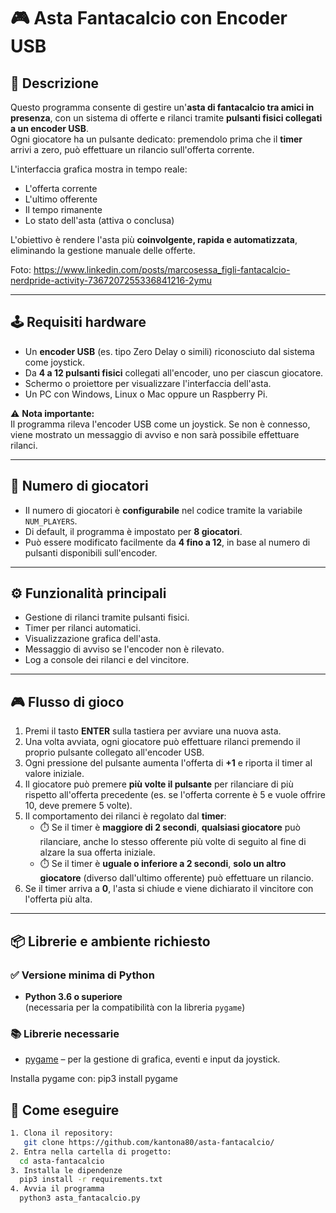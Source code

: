 # 🎮 Asta Fantacalcio con Encoder USB

## 📌 Descrizione
Questo programma consente di gestire un'**asta di fantacalcio tra amici in presenza**, con un sistema di offerte e rilanci tramite **pulsanti fisici collegati a un encoder USB**.  
Ogni giocatore ha un pulsante dedicato: premendolo prima che il **timer** arrivi a zero, può effettuare un rilancio sull'offerta corrente.

L'interfaccia grafica mostra in tempo reale:
- L'offerta corrente
- L'ultimo offerente
- Il tempo rimanente
- Lo stato dell'asta (attiva o conclusa)

L'obiettivo è rendere l'asta più **coinvolgente, rapida e automatizzata**, eliminando la gestione manuale delle offerte.

Foto: https://www.linkedin.com/posts/marcosessa_figli-fantacalcio-nerdpride-activity-7367207255336841216-2ymu

---

## 🕹️ Requisiti hardware
- Un **encoder USB** (es. tipo Zero Delay o simili) riconosciuto dal sistema come joystick.
- Da **4 a 12 pulsanti fisici** collegati all'encoder, uno per ciascun giocatore.
- Schermo o proiettore per visualizzare l'interfaccia dell'asta.
- Un PC con Windows, Linux o Mac oppure un Raspberry Pi.

⚠️ **Nota importante:**  
Il programma rileva l'encoder USB come un joystick. Se non è connesso, viene mostrato un messaggio di avviso e non sarà possibile effettuare rilanci.

---

## 👥 Numero di giocatori
- Il numero di giocatori è **configurabile** nel codice tramite la variabile `NUM_PLAYERS`.
- Di default, il programma è impostato per **8 giocatori**.
- Può essere modificato facilmente da **4 fino a 12**, in base al numero di pulsanti disponibili sull'encoder.

---

## ⚙️ Funzionalità principali
- Gestione di rilanci tramite pulsanti fisici.
- Timer per rilanci automatici.
- Visualizzazione grafica dell'asta.
- Messaggio di avviso se l'encoder non è rilevato.
- Log a console dei rilanci e del vincitore.

---

## 🎮 Flusso di gioco

1. Premi il tasto **ENTER** sulla tastiera per avviare una nuova asta.
2. Una volta avviata, ogni giocatore può effettuare rilanci premendo il proprio pulsante collegato all'encoder USB.
3. Ogni pressione del pulsante aumenta l'offerta di **+1** e riporta il timer al valore iniziale.
4. Il giocatore può premere **più volte il pulsante** per rilanciare di più rispetto all'offerta precedente (es. se l'offerta corrente è 5 e vuole offrire 10, deve premere 5 volte).
5. Il comportamento dei rilanci è regolato dal **timer**:
   - ⏱️ Se il timer è **maggiore di 2 secondi**, **qualsiasi giocatore** può rilanciare, anche lo stesso offerente più volte di seguito al fine di alzare la sua offerta iniziale.
   - ⏱️ Se il timer è **uguale o inferiore a 2 secondi**, **solo un altro giocatore** (diverso dall'ultimo offerente) può effettuare un rilancio.
6. Se il timer arriva a **0**, l'asta si chiude e viene dichiarato il vincitore con l'offerta più alta.

---

## 📦 Librerie e ambiente richiesto

### ✅ Versione minima di Python
- **Python 3.6 o superiore**  
  (necessaria per la compatibilità con la libreria `pygame`)

### 📚 Librerie necessarie
- [pygame](https://www.pygame.org/) – per la gestione di grafica, eventi e input da joystick.

Installa pygame con:
pip3 install pygame


## 🚀 Come eseguire
```bash
1. Clona il repository:
   git clone https://github.com/kantona80/asta-fantacalcio/
2. Entra nella cartella di progetto:
  cd asta-fantacalcio
3. Installa le dipendenze
  pip3 install -r requirements.txt
4. Avvia il programma
  python3 asta_fantacalcio.py
